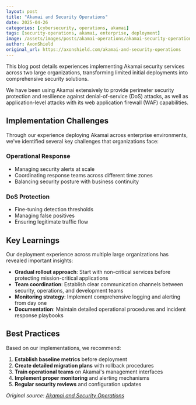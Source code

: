 ```yaml
---
layout: post
title: "Akamai and Security Operations"
date: 2025-04-26
categories: [cybersecurity, operations, akamai]
tags: [security-operations, akamai, enterprise, deployment]
image: /assets/images/posts/akamai-operations/akamai-security-operations.jpg
author: AxonShield
original_url: https://axonshield.com/akamai-and-security-operations
---
```


This blog post details experiences implementing Akamai security services across two large organizations, transforming limited initial deployments into comprehensive security solutions.

We have been using Akamai extensively to provide perimeter security protection and resilience against denial-of-service (DoS) attacks, as well as application-level attacks with its web application firewall (WAF) capabilities. 

## Implementation Challenges

Through our experience deploying Akamai across enterprise environments, we've identified several key challenges that organizations face:

### Operational Response
- Managing security alerts at scale
- Coordinating response teams across different time zones
- Balancing security posture with business continuity

### DoS Protection
- Fine-tuning detection thresholds
- Managing false positives
- Ensuring legitimate traffic flow

## Key Learnings

Our deployment experience across multiple large organizations has revealed important insights:

- **Gradual rollout approach**: Start with non-critical services before protecting mission-critical applications
- **Team coordination**: Establish clear communication channels between security, operations, and development teams
- **Monitoring strategy**: Implement comprehensive logging and alerting from day one
- **Documentation**: Maintain detailed operational procedures and incident response playbooks

## Best Practices

Based on our implementations, we recommend:

1. **Establish baseline metrics** before deployment
2. **Create detailed migration plans** with rollback procedures
3. **Train operational teams** on Akamai's management interfaces
4. **Implement proper monitoring** and alerting mechanisms
5. **Regular security reviews** and configuration updates

*Original source: [Akamai and Security Operations](https://axonshield.com/akamai-and-security-operations)*
